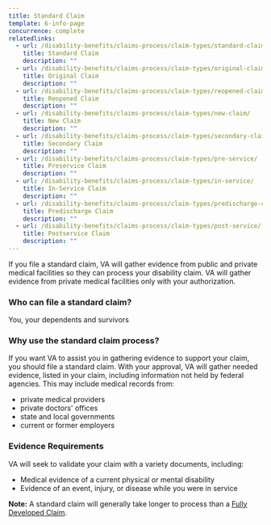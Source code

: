 ```yaml
---
title: Standard Claim
template: 6-info-page
concurrence: complete
relatedlinks:
  - url: /disability-benefits/claims-process/claim-types/standard-claim/
    title: Standard Claim
    description: ""
  - url: /disability-benefits/claims-process/claim-types/original-claim/
    title: Original Claim
    description: ""
  - url: /disability-benefits/claims-process/claim-types/reopened-claim/
    title: Reopened Claim
    description: ""
  - url: /disability-benefits/claims-process/claim-types/new-claim/
    title: New Claim
    description: ""
  - url: /disability-benefits/claims-process/claim-types/secondary-claim/
    title: Secondary Claim
    description: ""
  - url: /disability-benefits/claims-process/claim-types/pre-service/
    title: Preservice Claim
    description: ""
  - url: /disability-benefits/claims-process/claim-types/in-service/
    title: In-Service Claim
    description: ""
  - url: /disability-benefits/claims-process/claim-types/predischarge-claim/
    title: Predischarge Claim
    description: ""
  - url: /disability-benefits/claims-process/claim-types/post-service/
    title: Postservice Claim
    description: ""
---
```


If you file a standard claim, VA will gather evidence from public and private medical facilities so they can process your disability claim. VA will gather evidence from private medical facilities only with your authorization.

<div class="call-out" markdown="0">

### Who can file a standard claim?
You, your dependents and survivors

### Why use the standard claim process?
If you want VA to assist you in gathering evidence to support your claim, you should file a standard claim. With your approval, VA will gather needed evidence, listed in your claim, including information not held by federal agencies. 
This may include medical records from:

   - private medical providers
   - private doctors' offices
   - state and local governments
   - current or former employers
</div>

### Evidence Requirements

VA will seek to validate your claim with a variety documents, including:

- Medical evidence of a current physical or mental disability
- Evidence of an event, injury, or disease while you were in service

**Note:** 
A standard claim will generally take longer to process than a [Fully Developed Claim](/disability-benefits/claims-process/claim-types/fully-developed-claim/).

